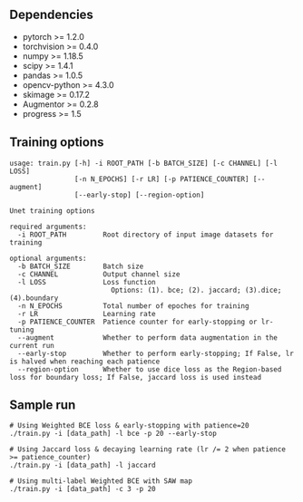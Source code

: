 ## Dependencies
- pytorch >= 1.2.0
- torchvision >= 0.4.0
- numpy >= 1.18.5
- scipy >= 1.4.1
- pandas >= 1.0.5
- opencv-python >= 4.3.0
- skimage >= 0.17.2
- Augmentor >= 0.2.8
- progress >= 1.5


## Training options
```
usage: train.py [-h] -i ROOT_PATH [-b BATCH_SIZE] [-c CHANNEL] [-l LOSS]
                [-n N_EPOCHS] [-r LR] [-p PATIENCE_COUNTER] [--augment]
                [--early-stop] [--region-option]

Unet training options

required arguments:
  -i ROOT_PATH         Root directory of input image datasets for training

optional arguments:
  -b BATCH_SIZE        Batch size
  -c CHANNEL           Output channel size
  -l LOSS              Loss function
                         Options: (1). bce; (2). jaccard; (3).dice; (4).boundary
  -n N_EPOCHS          Total number of epoches for training
  -r LR                Learning rate
  -p PATIENCE_COUNTER  Patience counter for early-stopping or lr-tuning
  --augment            Whether to perform data augmentation in the current run
  --early-stop         Whether to perform early-stopping; If False, lr is halved when reaching each patience
  --region-option      Whether to use dice loss as the Region-based loss for boundary loss; If False, jaccard loss is used instead
```

## Sample run
```
# Using Weighted BCE loss & early-stopping with patience=20
./train.py -i [data_path] -l bce -p 20 --early-stop  

# Using Jaccard loss & decaying learning rate (lr /= 2 when patience >= patience_counter)
./train.py -i [data_path] -l jaccard

# Using multi-label Weighted BCE with SAW map
./train.py -i [data_path] -c 3 -p 20 
```
